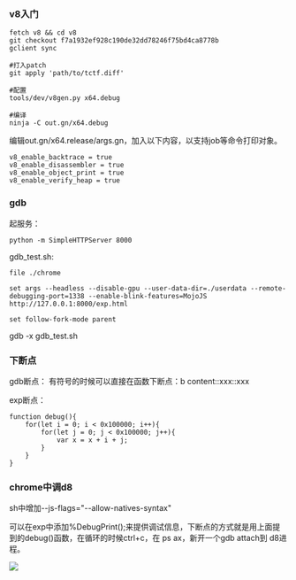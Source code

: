 ### v8入门

```
fetch v8 && cd v8
git checkout f7a1932ef928c190de32dd78246f75bd4ca8778b
gclient sync

#打入patch
git apply 'path/to/tctf.diff'

#配置
tools/dev/v8gen.py x64.debug

#编译
ninja -C out.gn/x64.debug
```

编辑out.gn/x64.release/args.gn，加入以下内容，以支持job等命令打印对象。
```
v8_enable_backtrace = true
v8_enable_disassembler = true
v8_enable_object_print = true
v8_enable_verify_heap = true
```

### gdb
起服务：
```
python -m SimpleHTTPServer 8000
```

gdb_test.sh:
```
file ./chromeset args --headless --disable-gpu --user-data-dir=./userdata --remote-debugging-port=1338 --enable-blink-features=MojoJS http://127.0.0.1:8000/exp.htmlset follow-fork-mode parent
```

gdb -x gdb_test.sh

### 下断点

gdb断点：
有符号的时候可以直接在函数下断点：b content::xxx::xxx

exp断点：
```
function debug(){    for(let i = 0; i < 0x100000; i++){        for(let j = 0; j < 0x100000; j++){            var x = x + i + j;        }    }}
```

### chrome中调d8

sh中增加--js-flags="--allow-natives-syntax"

可以在exp中添加%DebugPrint();来提供调试信息，下断点的方式就是用上面提到的debug()函数，在循环的时候ctrl+c，在 ps ax，新开一个gdb attach到 d8进程。

![](./img/1.png)